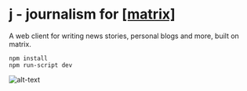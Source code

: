 # j - journalism for [\[matrix\]](http://matrix.org)

A web client for writing news stories, personal blogs and more, built on matrix.

```
npm install
npm run-script dev
```

![alt-text](https://matrix.org/_matrix/media/v1/download/matrix.org/zKBrLtdlZntqvcRsXdTWUDlz "Screenshot of j")
